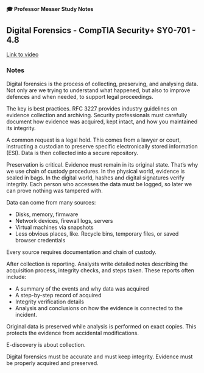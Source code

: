 #### 🎓 Professor Messer Study Notes

##  Digital Forensics - CompTIA Security+ SY0-701 - 4.8

[Link to video](https://youtu.be/UtDWApdO8Zk?si=_snl5iwryp8ynnFH)

### Notes


Digital forensics is the process of collecting, preserving, and analysing data. Not only are we trying to understand what happened, but also to improve defences and when needed, to support legal proceedings.

The key is best practices. RFC 3227 provides industry guidelines on evidence collection and archiving. Security professionals must carefully document how evidence was acquired, kept intact, and how you maintained its integrity.

A common request is a legal hold. This comes from a lawyer or court, instructing a custodian to preserve specific electronically stored information (ESI). Data is then collected into a secure repository.

Preservation is critical. Evidence must remain in its original state. That’s why we use chain of custody procedures. In the physical world, evidence is sealed in bags. In the digital world, hashes and digital signatures verify integrity. Each person who accesses the data must be logged, so later we can prove nothing was tampered with.

Data can come from many sources:
- Disks, memory, firmware
- Network devices, firewall logs, servers
- Virtual machines via snapshots
- Less obvious places, like. Recycle bins, temporary files, or saved browser credentials

Every source requires documentation and chain of custody.

After collection is reporting. Analysts write detailed notes describing the acquisition process, integrity checks, and steps taken. These reports often include:
- A summary of the events and why data was acquired
- A step-by-step record of acquired
- Integrity verification details
- Analysis and conclusions on how the evidence is connected to the incident.

Original data is preserved while analysis is performed on exact copies. This protects the evidence from accidental modifications.

E-discovery is about collection.

Digital forensics must be accurate and must keep integrity. Evidence must be properly acquired and preserved.
